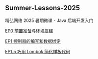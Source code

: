 ## Summer-Lessons-2025

精弘网络 2025 暑期微课 - Java 后端开发入门

[EP0 前置准备与环境搭建](ep0.md)

[EP1 控制器的编写和数据绑定](ep1.md)

[EP1.5 巧用 Lombok 简化样板代码](ep1.5.md)
